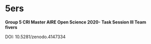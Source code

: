 # 5ers

**Group 5 CRI Master AIRE Open Science 2020- Task Session III Team fivers**

DOI: 10.5281/zenodo.4147334 





